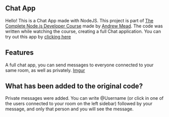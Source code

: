 ## Chat App
Hello! This is a Chat App made with NodeJS. This project is part of [The Complete Node.js Developer Course](https://www.udemy.com/the-complete-nodejs-developer-course-2/) made by [Andrew Mead](https://www.udemy.com/user/andrewmead/).
The code was written while watching the course, creating a full Chat application.
You can try out this app by [clicking here](https://sleepy-mountain-80823.herokuapp.com/) 
## Features
A full chat app, you can send messages to everyone connected to your same room, as well as privately.
[Imgur](https://i.imgur.com/2dL1KwW.png)

## What has been added to the original code?
Private messages were added. You can write @Username (or click in one of the users connected to your room on the left sidebar) followed by your message, and only that person and you will see the message.
